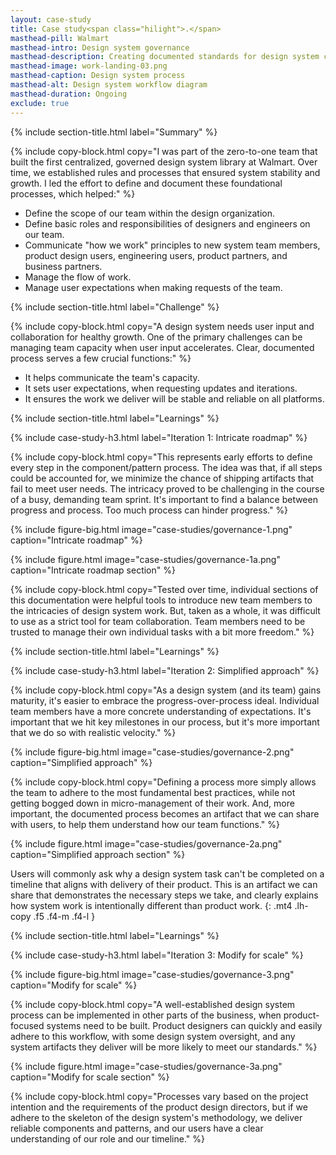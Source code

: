 ```yaml
---
layout: case-study
title: Case study<span class="hilight">.</span>
masthead-pill: Walmart
masthead-intro: Design system governance
masthead-description: Creating documented standards for design system contribution, governance and iteration.
masthead-image: work-landing-03.png
masthead-caption: Design system process
masthead-alt: Design system workflow diagram
masthead-duration: Ongoing
exclude: true
---
```


{% include section-title.html label="Summary" %}

{% include copy-block.html copy="I was part of the zero-to-one team that built the first centralized, governed design system library at Walmart. Over time, we established rules and processes that ensured system stability and growth. I led the effort to define and document these foundational processes, which helped:" %}

- Define the scope of our team within the design organization.
- Define basic roles and responsibilities of designers and engineers on our team.
- Communicate "how we work" principles to new system team members, product design users, engineering users, product partners, and business partners.
- Manage the flow of work.
- Manage user expectations when making requests of the team. 

{% include section-title.html label="Challenge" %}

{% include copy-block.html copy="A design system needs user input and collaboration for healthy growth. One of the primary challenges can be managing team capacity when user input accelerates. Clear, documented process serves a few crucial functions:" %}

- It helps communicate the team's capacity.
- It sets user expectations, when requesting updates and iterations.
- It ensures the work we deliver will be stable and reliable on all platforms.

{% include section-title.html label="Learnings" %}

{% include case-study-h3.html label="Iteration 1: Intricate roadmap" %}

{% include copy-block.html copy="This represents early efforts to define every step in the component/pattern process. The idea was that, if all steps could be accounted for, we minimize the chance of shipping artifacts that fail to meet user needs. The intricacy proved to be challenging in the course of a busy, demanding team sprint. It's important to find a balance between progress and process. Too much process can hinder progress." %}

{% include figure-big.html image="case-studies/governance-1.png" caption="Intricate roadmap" %}

{% include figure.html image="case-studies/governance-1a.png" caption="Intricate roadmap section" %}

{% include copy-block.html copy="Tested over time, individual sections of this documentation were helpful tools to introduce new team members to the intricacies of design system work. But, taken as a whole, it was difficult to use as a strict tool for team collaboration. Team members need to be trusted to manage their own individual tasks with a bit more freedom." %}

{% include section-title.html label="Learnings" %}

{% include case-study-h3.html label="Iteration 2: Simplified approach" %}

{% include copy-block.html copy="As a design system (and its team) gains maturity, it's easier to embrace the progress-over-process ideal. Individual team members have a more concrete understanding of expectations. It's important that we hit key milestones in our process, but it's more important that we do so with realistic velocity." %}

{% include figure-big.html image="case-studies/governance-2.png" caption="Simplified approach" %}

{% include copy-block.html copy="Defining a process more simply allows the team to adhere to the most fundamental best practices, while not getting bogged down in micro-management of their work. And, more important, the documented process becomes an artifact that we can share with users, to help them understand how our team functions." %}

{% include figure.html image="case-studies/governance-2a.png" caption="Simplified approach section" %}

Users will commonly ask why a design system task can't be completed on a timeline that aligns with delivery of their product. This is an artifact we can share that demonstrates the necessary steps we take, and clearly explains how system work is intentionally different than product work.
{: .mt4 .lh-copy .f5 .f4-m .f4-l }

{% include section-title.html label="Learnings" %}

{% include case-study-h3.html label="Iteration 3: Modify for scale" %}

{% include figure-big.html image="case-studies/governance-3.png" caption="Modify for scale" %}

{% include copy-block.html copy="A well-established design system process can be implemented in other parts of the business, when product-focused systems need to be built. Product designers can quickly and easily adhere to this workflow, with some design system oversight, and any system artifacts they deliver will be more likely to meet our standards." %}

{% include figure.html image="case-studies/governance-3a.png" caption="Modify for scale section" %}

{% include copy-block.html copy="Processes vary based on the project intention and the requirements of the product design directors, but if we adhere to the skeleton of the design system's methodology, we deliver reliable components and patterns, and our users have a clear understanding of our role and our timeline." %}